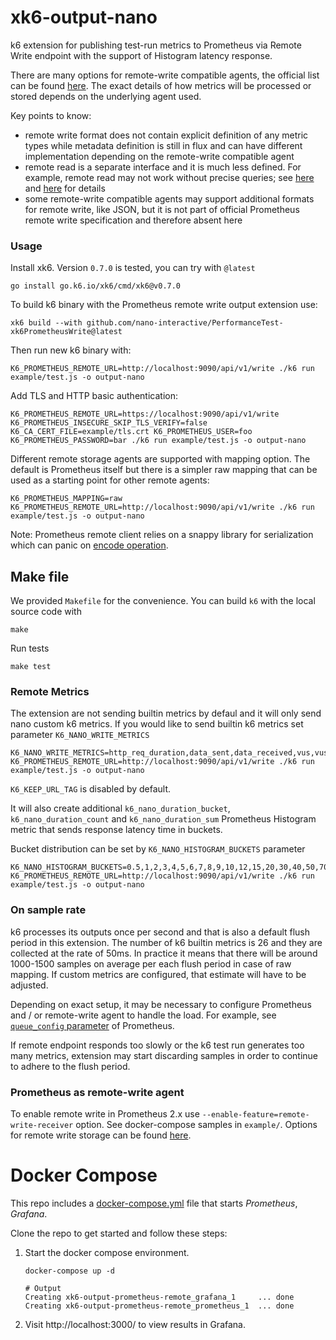 # xk6-output-nano
k6 extension for publishing test-run metrics to Prometheus via Remote Write endpoint with the support of Histogram latency response.

There are many options for remote-write compatible agents, the official list can be found [here](https://prometheus.io/docs/operating/integrations/). The exact details of how metrics will be processed or stored depends on the underlying agent used.

Key points to know:

- remote write format does not contain explicit definition of any metric types while metadata definition is still in flux and can have different implementation depending on the remote-write compatible agent
- remote read is a separate interface and it is much less defined. For example, remote read may not work without precise queries; see [here](https://prometheus.io/docs/prometheus/latest/storage/#remote-storage-integrations) and [here](https://github.com/timescale/promscale/issues/64) for details
- some remote-write compatible agents may support additional formats for remote write, like JSON, but it is not part of official Prometheus remote write specification and therefore absent here

### Usage
Install xk6. Version `0.7.0` is tested, you can try with `@latest`
``` 
go install go.k6.io/xk6/cmd/xk6@v0.7.0
```

To build k6 binary with the Prometheus remote write output extension use:
```
xk6 build --with github.com/nano-interactive/PerformanceTest-xk6PrometheusWrite@latest 
```

Then run new k6 binary with:
```
K6_PROMETHEUS_REMOTE_URL=http://localhost:9090/api/v1/write ./k6 run example/test.js -o output-nano
```

Add TLS and HTTP basic authentication:
```
K6_PROMETHEUS_REMOTE_URL=https://localhost:9090/api/v1/write K6_PROMETHEUS_INSECURE_SKIP_TLS_VERIFY=false K6_CA_CERT_FILE=example/tls.crt K6_PROMETHEUS_USER=foo K6_PROMETHEUS_PASSWORD=bar ./k6 run example/test.js -o output-nano
```

Different remote storage agents are supported with mapping option. The default is Prometheus itself but there is a simpler raw mapping that can be used as a starting point for other remote agents:
```
K6_PROMETHEUS_MAPPING=raw K6_PROMETHEUS_REMOTE_URL=http://localhost:9090/api/v1/write ./k6 run example/test.js -o output-nano
```

Note: Prometheus remote client relies on a snappy library for serialization which can panic on [encode operation](https://github.com/golang/snappy/blob/544b4180ac705b7605231d4a4550a1acb22a19fe/encode.go#L22).

## Make file
We provided `Makefile` for the convenience. You can build `k6` with the local source code with
``` 
make
```
Run tests
``` 
make test
```


### Remote Metrics

The extension are not sending builtin metrics by defaul and it will only send 
nano custom k6 metrics.
If you would like to send builtin k6 metrics set parameter `K6_NANO_WRITE_METRICS`
```
K6_NANO_WRITE_METRICS=http_req_duration,data_sent,data_received,vus,vus_max K6_PROMETHEUS_REMOTE_URL=http://localhost:9090/api/v1/write ./k6 run example/test.js -o output-nano
```

`K6_KEEP_URL_TAG` is disabled by default.

It will also create additional `k6_nano_duration_bucket`, `k6_nano_duration_count` and `k6_nano_duration_sum` Prometheus Histogram metric 
that sends response latency time in buckets.

Bucket distribution can be set by `K6_NANO_HISTOGRAM_BUCKETS` parameter
```
K6_NANO_HISTOGRAM_BUCKETS=0.5,1,2,3,4,5,6,7,8,9,10,12,15,20,30,40,50,70,100,500,1000 K6_PROMETHEUS_REMOTE_URL=http://localhost:9090/api/v1/write ./k6 run example/test.js -o output-nano
```

### On sample rate
k6 processes its outputs once per second and that is also a default flush period in this extension. The number of k6 builtin metrics is 26 and they are collected at the rate of 50ms. In practice it means that there will be around 1000-1500 samples on average per each flush period in case of raw mapping. If custom metrics are configured, that estimate will have to be adjusted.

Depending on exact setup, it may be necessary to configure Prometheus and / or remote-write agent to handle the load. For example, see [`queue_config` parameter](https://prometheus.io/docs/practices/remote_write/) of Prometheus.

If remote endpoint responds too slowly or the k6 test run generates too many metrics, extension may start discarding samples in order to continue to adhere to the flush period.

### Prometheus as remote-write agent

To enable remote write in Prometheus 2.x use `--enable-feature=remote-write-receiver` option. See docker-compose samples in `example/`. Options for remote write storage can be found [here](https://prometheus.io/docs/operating/integrations/). 


# Docker Compose

This repo includes a [docker-compose.yml](docker-compose.yml) file that starts _Prometheus_, _Grafana_.

Clone the repo to get started and follow these steps: 

1. Start the docker compose environment.
    ```shell
    docker-compose up -d
    ```

    ```shell
    # Output
    Creating xk6-output-prometheus-remote_grafana_1     ... done
    Creating xk6-output-prometheus-remote_prometheus_1  ... done
    ```

2. Visit http://localhost:3000/ to view results in Grafana.
